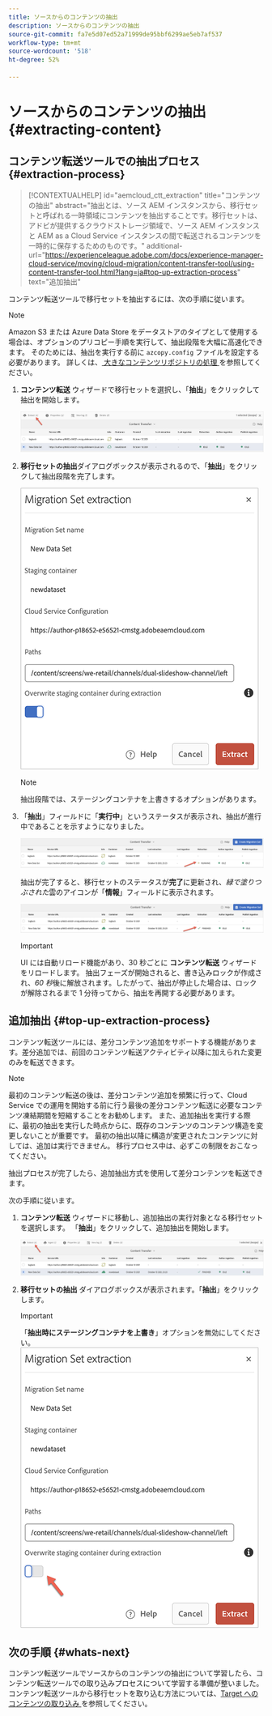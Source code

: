 ```yaml
---
title: ソースからのコンテンツの抽出
description: ソースからのコンテンツの抽出
source-git-commit: fa7e5d07ed52a71999de95bbf6299ae5eb7af537
workflow-type: tm+mt
source-wordcount: '518'
ht-degree: 52%

---
```



# ソースからのコンテンツの抽出 {#extracting-content}

## コンテンツ転送ツールでの抽出プロセス {#extraction-process}

>[!CONTEXTUALHELP]
>id="aemcloud_ctt_extraction"
>title="コンテンツの抽出"
>abstract="抽出とは、ソース AEM インスタンスから、移行セットと呼ばれる一時領域にコンテンツを抽出することです。移行セットは、アドビが提供するクラウドストレージ領域で、ソース AEM インスタンスと AEM as a Cloud Service インスタンスの間で転送されるコンテンツを一時的に保存するためのものです。"
>additional-url="https://experienceleague.adobe.com/docs/experience-manager-cloud-service/moving/cloud-migration/content-transfer-tool/using-content-transfer-tool.html?lang=ja#top-up-extraction-process" text="追加抽出"

コンテンツ転送ツールで移行セットを抽出するには、次の手順に従います。
>[!NOTE]
>Amazon S3 または Azure Data Store をデータストアのタイプとして使用する場合は、オプションのプリコピー手順を実行して、抽出段階を大幅に高速化できます。 そのためには、抽出を実行する前に `azcopy.config` ファイルを設定する必要があります。 詳しくは、[ 大きなコンテンツリポジトリの処理 ](https://experienceleague.adobe.com/docs/experience-manager-cloud-service/moving/cloud-migration/content-transfer-tool/handling-large-content-repositories.html?lang=en) を参照してください。

1. **コンテンツ転送** ウィザードで移行セットを選択し、「**抽出**」をクリックして抽出を開始します。

   ![画像](/help/move-to-cloud-service/content-transfer-tool/assets-ctt/extraction-01.png)

1. **移行セットの抽出**&#x200B;ダイアログボックスが表示されるので、「**抽出**」をクリックして抽出段階を完了します。

   ![画像](/help/move-to-cloud-service/content-transfer-tool/assets-ctt/extraction-02.png)

   >[!NOTE]
   >抽出段階では、ステージングコンテナを上書きするオプションがあります。

1. 「**抽出**」フィールドに「**実行中**」というステータスが表示され、抽出が進行中であることを示すようになりました。

   ![画像](/help/move-to-cloud-service/content-transfer-tool/assets-ctt/extraction-03.png)

   抽出が完了すると、移行セットのステータスが&#x200B;**完了**&#x200B;に更新され、*緑で塗りつぶされた*&#x200B;雲のアイコンが「**情報**」フィールドに表示されます。

   ![画像](/help/move-to-cloud-service/content-transfer-tool/assets-ctt/extraction-04.png)

   >[!IMPORTANT]
   >UI には自動リロード機能があり、30 秒ごとに **コンテンツ転送** ウィザードをリロードします。
   >抽出フェーズが開始されると、書き込みロックが作成され、*60 秒*&#x200B;後に解放されます。したがって、抽出が停止した場合は、ロックが解除されるまで 1 分待ってから、抽出を再開する必要があります。

## 追加抽出 {#top-up-extraction-process}

コンテンツ転送ツールには、差分コンテンツ追加をサポートする機能があります。差分追加では、前回のコンテンツ転送アクティビティ以降に加えられた変更のみを転送できます。

>[!NOTE]
>最初のコンテンツ転送の後は、差分コンテンツ追加を頻繁に行って、Cloud Service での運用を開始する前に行う最後の差分コンテンツ転送に必要なコンテンツ凍結期間を短縮することをお勧めします。
>また、追加抽出を実行する際に、最初の抽出を実行した時点からに、既存のコンテンツのコンテンツ構造を変更しないことが重要です。 最初の抽出以降に構造が変更されたコンテンツに対しては、追加は実行できません。 移行プロセス中は、必ずこの制限をおこなってください。

抽出プロセスが完了したら、追加抽出方式を使用して差分コンテンツを転送できます。

次の手順に従います。

1. **コンテンツ転送** ウィザードに移動し、追加抽出の実行対象となる移行セットを選択します。 「**抽出**」をクリックして、追加抽出を開始します。

   ![画像](/help/move-to-cloud-service/content-transfer-tool/assets-ctt/extraction-05.png)

1. **移行セットの抽出** ダイアログボックスが表示されます。「**抽出**」をクリックします。

   >[!IMPORTANT]
   >「**抽出時にステージングコンテナを上書き**」オプションを無効にしてください。
   >![画像](/help/move-to-cloud-service/content-transfer-tool/assets-ctt/extraction-06.png)


## 次の手順 {#whats-next}

コンテンツ転送ツールでソースからのコンテンツの抽出について学習したら、コンテンツ転送ツールでの取り込みプロセスについて学習する準備が整いました。 コンテンツ転送ツールから移行セットを取り込む方法については、[Target へのコンテンツの取り込み ](/help/move-to-cloud-service/content-transfer-tool/using-content-transfer-tool/ingesting-content.md) を参照してください。
